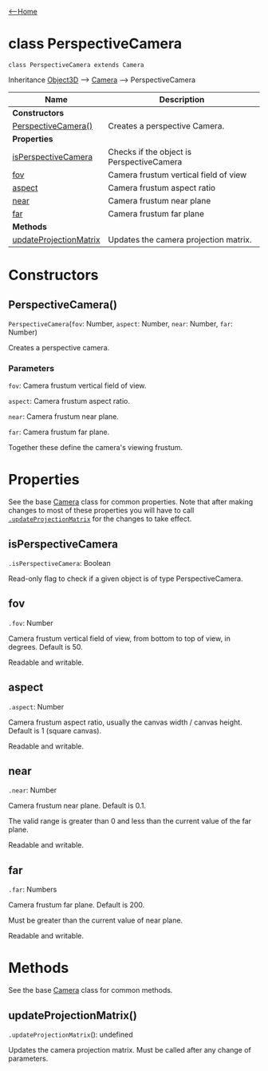 [<--Home](index.html)

# class PerspectiveCamera

`class PerspectiveCamera extends Camera`

Inheritance [Object3D](Object3D.html) --> [Camera](Camera.html) --> PerspectiveCamera

| Name                                                          | Description                                                    |
| --------------------------------------------------------------| -------------------------------------------------------------- |
| **Constructors**                                              |                                                                |
| [PerspectiveCamera()](#perspectivecamera)                     | Creates a perspective Camera.                                  |
| **Properties**                                                |                                                                |
| [isPerspectiveCamera](#isperspectivecamera)                   | Checks if the object is PerspectiveCamera                      |
| [fov](#fov)                                                   | Camera frustum vertical field of view                          |
| [aspect](#aspect)                                             | Camera frustum aspect ratio                                    |
| [near](#near)                                                 | Camera frustum near plane                                      |
| [far](#far)                                                   | Camera frustum far plane                                       |
| **Methods**                                                   |                                                                |
| [updateProjectionMatrix](#updateprojectionmatrix)             | Updates the camera projection matrix.                          |


# Constructors

## PerspectiveCamera()

`PerspectiveCamera`(`fov`: Number, `aspect`: Number, `near`: Number, `far`: Number)

Creates a perspective camera.

### Parameters

`fov`: Camera frustum vertical field of view.

`aspect`: Camera frustum aspect ratio.

`near`: Camera frustum near plane.

`far`: Camera frustum far plane.

Together these define the camera's viewing frustum.

# Properties

See the base [Camera](Camera.html#properties) class for common properties.
Note that after making changes to most of these properties you will have to call [`.updateProjectionMatrix`](#updateprojectionmatrix) for the changes to take effect.

## isPerspectiveCamera

`.isPerspectiveCamera`: Boolean 

Read-only flag to check if a given object is of type PerspectiveCamera.

## fov

`.fov`: Number

Camera frustum vertical field of view, from bottom to top of view, in degrees. Default is 50.

Readable and writable.

## aspect

`.aspect`: Number

Camera frustum aspect ratio, usually the canvas width / canvas height. Default is 1 (square canvas).

Readable and writable.

## near

`.near`: Number

Camera frustum near plane. Default is 0.1.

The valid range is greater than 0 and less than the current value of the far plane.

Readable and writable.

## far

`.far`: Numbers

Camera frustum far plane. Default is 200.

Must be greater than the current value of near plane.

Readable and writable.

# Methods

See the base [Camera](Camera.html#methods) class for common methods.

## updateProjectionMatrix()

`.updateProjectionMatrix`(): undefined

Updates the camera projection matrix. Must be called after any change of parameters.

